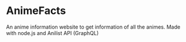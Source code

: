 # AnimeFacts
An anime information website to get information of all the animes. Made with node.js and Anilist API (GraphQL)
